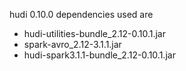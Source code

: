 hudi 0.10.0 dependencies used are 
* hudi-utilities-bundle_2.12-0.10.1.jar
* spark-avro_2.12-3.1.1.jar
* hudi-spark3.1.1-bundle_2.12-0.10.1.jar
